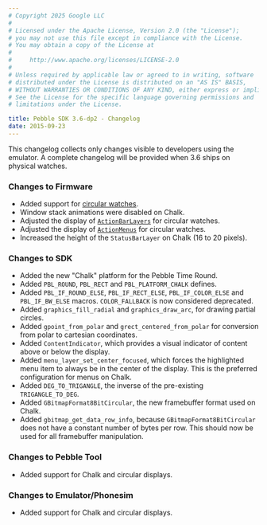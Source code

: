 ```yaml
---
# Copyright 2025 Google LLC
#
# Licensed under the Apache License, Version 2.0 (the "License");
# you may not use this file except in compliance with the License.
# You may obtain a copy of the License at
#
#     http://www.apache.org/licenses/LICENSE-2.0
#
# Unless required by applicable law or agreed to in writing, software
# distributed under the License is distributed on an "AS IS" BASIS,
# WITHOUT WARRANTIES OR CONDITIONS OF ANY KIND, either express or implied.
# See the License for the specific language governing permissions and
# limitations under the License.

title: Pebble SDK 3.6-dp2 - Changelog
date: 2015-09-23
---
```


This changelog collects only changes visible to developers using the emulator. A complete
changelog will be provided when 3.6 ships on physical watches.

### Changes to Firmware

* Added support for [circular watches](/round/).
* Window stack animations were disabled on Chalk.
* Adjusted the display of [`ActionBarLayers`](``ActionBarLayer``) for circular watches.
* Adjusted the display of [`ActionMenus`](``ActionMenu``) for circular watches.
* Increased the height of the ``StatusBarLayer`` on Chalk (16 to 20 pixels).

### Changes to SDK

* Added the new "Chalk" platform for the Pebble Time Round.
* Added `PBL_ROUND`, `PBL_RECT` and `PBL_PLATFORM_CHALK` defines.
* Added ``PBL_IF_ROUND_ELSE``, ``PBL_IF_RECT_ELSE``, ``PBL_IF_COLOR_ELSE`` and
  ``PBL_IF_BW_ELSE`` macros. ``COLOR_FALLBACK`` is now considered deprecated.
* Added ``graphics_fill_radial`` and ``graphics_draw_arc``, for drawing partial circles.
* Added ``gpoint_from_polar`` and ``grect_centered_from_polar`` for conversion from
  polar to cartesian coordinates.
* Added ``ContentIndicator``, which provides a visual indicator of content above or
  below the display.
* Added ``menu_layer_set_center_focused``, which forces the highlighted menu item to always
  be in the center of the display. This is the preferred configuration for menus on Chalk.
* Added ``DEG_TO_TRIGANGLE``, the inverse of the pre-existing ``TRIGANGLE_TO_DEG``.
* Added ``GBitmapFormat8BitCircular``, the new framebuffer format used on Chalk.
* Added ``gbitmap_get_data_row_info``, because ``GBitmapFormat8BitCircular`` does not have
  a constant number of bytes per row. This should now be used for all framebuffer
  manipulation.


### Changes to Pebble Tool

* Added support for Chalk and circular displays.

### Changes to Emulator/Phonesim

* Added support for Chalk and circular displays.
